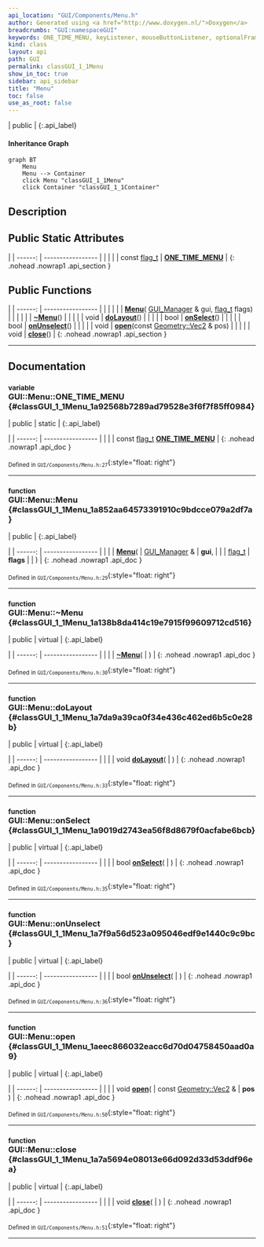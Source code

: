 ```yaml
---
api_location: "GUI/Components/Menu.h"
author: Generated using <a href="http://www.doxygen.nl/">Doxygen</a>
breadcrumbs: "GUI:namespaceGUI"
keywords: ONE_TIME_MENU, keyListener, mouseButtonListener, optionalFrameListener, Menu, ~Menu, doLayout, onSelect, onUnselect, open, close, doDisplay, onKeyEvent, onMouseButton
kind: class
layout: api
path: GUI
permalink: classGUI_1_1Menu
show_in_toc: true
sidebar: api_sidebar
title: "Menu"
toc: false
use_as_root: false
---
```


| public |
{:.api_label}

#### Inheritance Graph

```mermaid
graph BT
	Menu
	Menu --> Container
	click Menu "classGUI_1_1Menu"
	click Container "classGUI_1_1Container"
```

## Description





## Public Static Attributes

|
| ------: | ----------------- |
|  | |
| const [flag_t](classGUI_1_1Component#classGUI_1_1Component_1aa86a1fd78119640545900da0f8f620bd) | **[ONE_TIME_MENU](#classGUI_1_1Menu_1a92568b7289ad79528e3f6f7f85ff0984)**  |
{: .nohead .nowrap1 .api_section }


## Public Functions

|
| ------: | ----------------- |
|  | |
|  | **[Menu](#classGUI_1_1Menu_1a852aa64573391910c9bdcce079a2df7a)**( [GUI_Manager](classGUI_1_1GUI%5F%5FManager) & gui,  [flag_t](classGUI_1_1Component#classGUI_1_1Component_1aa86a1fd78119640545900da0f8f620bd)  flags) |
|  | |
|  | **[~Menu](#classGUI_1_1Menu_1a138b8da414c19e7915f99609712cd516)**() |
|  | |
| void | **[doLayout](#classGUI_1_1Menu_1a7da9a39ca0f34e436c462ed6b5c0e28b)**() |
|  | |
| bool | **[onSelect](#classGUI_1_1Menu_1a9019d2743ea56f8d8679f0acfabe6bcb)**() |
|  | |
| bool | **[onUnselect](#classGUI_1_1Menu_1a7f9a56d523a095046edf9e1440c9c9bc)**() |
|  | |
| void | **[open](#classGUI_1_1Menu_1aeec866032eacc6d70d04758450aad0a9)**(const [Geometry::Vec2](namespaceGeometry#namespaceGeometry_1aa9c56320691770d4bc53916868f15e6d) & pos) |
|  | |
| void | **[close](#classGUI_1_1Menu_1a7a5694e08013e66d092d33d53ddf96ea)**() |
{: .nohead .nowrap1 .api_section }


-------------------------------------------------------------------

## Documentation

### <small>variable</small><br/> GUI::Menu::ONE_TIME_MENU {#classGUI_1_1Menu_1a92568b7289ad79528e3f6f7f85ff0984}

| public | static |
{:.api_label}

|
| ------: | ----------------- |
|  |
| const [flag_t](classGUI_1_1Component#classGUI_1_1Component_1aa86a1fd78119640545900da0f8f620bd) **[ONE_TIME_MENU](#classGUI_1_1Menu_1a92568b7289ad79528e3f6f7f85ff0984)**  |
{: .nohead .nowrap1 .api_doc }





<sub>Defined in `GUI/Components/Menu.h:27`</sub>{:style="float: right"}

-------------------------------------------------------------------

### <small>function</small><br/> GUI::Menu::Menu {#classGUI_1_1Menu_1a852aa64573391910c9bdcce079a2df7a}

| public |
{:.api_label}

|
| ------: | ----------------- |
|  |
|  **[Menu](#classGUI_1_1Menu_1a852aa64573391910c9bdcce079a2df7a)**( |  [GUI_Manager](classGUI_1_1GUI%5F%5FManager) & | **gui**, |
| |  [flag_t](classGUI_1_1Component#classGUI_1_1Component_1aa86a1fd78119640545900da0f8f620bd)  | **flags** |
|   ) |
{: .nohead .nowrap1 .api_doc }





<sub>Defined in `GUI/Components/Menu.h:29`</sub>{:style="float: right"}

-------------------------------------------------------------------

### <small>function</small><br/> GUI::Menu::~Menu {#classGUI_1_1Menu_1a138b8da414c19e7915f99609712cd516}

| public | virtual |
{:.api_label}

|
| ------: | ----------------- |
|  |
|  **[~Menu](#classGUI_1_1Menu_1a138b8da414c19e7915f99609712cd516)**( |  ) |
{: .nohead .nowrap1 .api_doc }





<sub>Defined in `GUI/Components/Menu.h:30`</sub>{:style="float: right"}

-------------------------------------------------------------------

### <small>function</small><br/> GUI::Menu::doLayout {#classGUI_1_1Menu_1a7da9a39ca0f34e436c462ed6b5c0e28b}

| public | virtual |
{:.api_label}

|
| ------: | ----------------- |
|  |
| void **[doLayout](#classGUI_1_1Menu_1a7da9a39ca0f34e436c462ed6b5c0e28b)**( |  ) |
{: .nohead .nowrap1 .api_doc }





<sub>Defined in `GUI/Components/Menu.h:33`</sub>{:style="float: right"}

-------------------------------------------------------------------

### <small>function</small><br/> GUI::Menu::onSelect {#classGUI_1_1Menu_1a9019d2743ea56f8d8679f0acfabe6bcb}

| public | virtual |
{:.api_label}

|
| ------: | ----------------- |
|  |
| bool **[onSelect](#classGUI_1_1Menu_1a9019d2743ea56f8d8679f0acfabe6bcb)**( |  ) |
{: .nohead .nowrap1 .api_doc }





<sub>Defined in `GUI/Components/Menu.h:35`</sub>{:style="float: right"}

-------------------------------------------------------------------

### <small>function</small><br/> GUI::Menu::onUnselect {#classGUI_1_1Menu_1a7f9a56d523a095046edf9e1440c9c9bc}

| public | virtual |
{:.api_label}

|
| ------: | ----------------- |
|  |
| bool **[onUnselect](#classGUI_1_1Menu_1a7f9a56d523a095046edf9e1440c9c9bc)**( |  ) |
{: .nohead .nowrap1 .api_doc }





<sub>Defined in `GUI/Components/Menu.h:36`</sub>{:style="float: right"}

-------------------------------------------------------------------

### <small>function</small><br/> GUI::Menu::open {#classGUI_1_1Menu_1aeec866032eacc6d70d04758450aad0a9}

| public | virtual |
{:.api_label}

|
| ------: | ----------------- |
|  |
| void **[open](#classGUI_1_1Menu_1aeec866032eacc6d70d04758450aad0a9)**( | const [Geometry::Vec2](namespaceGeometry#namespaceGeometry_1aa9c56320691770d4bc53916868f15e6d) & | **pos** ) |
{: .nohead .nowrap1 .api_doc }





<sub>Defined in `GUI/Components/Menu.h:50`</sub>{:style="float: right"}

-------------------------------------------------------------------

### <small>function</small><br/> GUI::Menu::close {#classGUI_1_1Menu_1a7a5694e08013e66d092d33d53ddf96ea}

| public | virtual |
{:.api_label}

|
| ------: | ----------------- |
|  |
| void **[close](#classGUI_1_1Menu_1a7a5694e08013e66d092d33d53ddf96ea)**( |  ) |
{: .nohead .nowrap1 .api_doc }





<sub>Defined in `GUI/Components/Menu.h:51`</sub>{:style="float: right"}

-------------------------------------------------------------------

